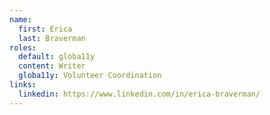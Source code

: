 ```yaml
---
name:
  first: Erica
  last: Braverman
roles:
  default: globa11y
  content: Writer
  globa11y: Volunteer Coordination
links:
  linkedin: https://www.linkedin.com/in/erica-braverman/
---
```

